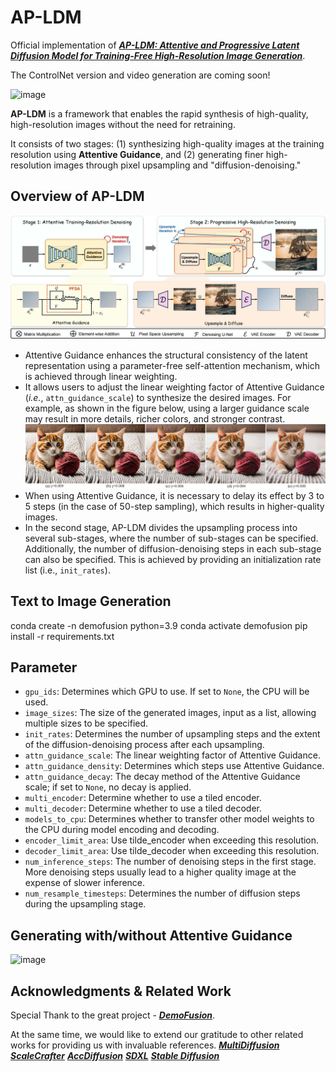 # AP-LDM
Official implementation of [***AP-LDM: Attentive and Progressive Latent Diffusion Model for Training-Free High-Resolution Image Generation***](https://arxiv.org/abs/2410.06055v1).

The ControlNet version and video generation are coming soon!

![image](fig/teaser.png) 

**AP-LDM** is a framework that enables the rapid synthesis of high-quality, high-resolution images without the need for retraining.

It consists of two stages: (1) synthesizing high-quality images at the training resolution using **Attentive Guidance**, and (2) generating finer high-resolution images through pixel upsampling and "diffusion-denoising."

## Overview of AP-LDM
![image](fig/AP-LDM.png) 
* Attentive Guidance enhances the structural consistency of the latent representation using a parameter-free self-attention mechanism, which is achieved through linear weighting.
* It allows users to adjust the linear weighting factor of Attentive Guidance (_i.e._, `attn_guidance_scale`) to synthesize the desired images. For example, as shown in the figure below, using a larger guidance scale may result in more details, richer colors, and stronger contrast.
![image](fig/ablation_guidance_scale.png)
* When using Attentive Guidance, it is necessary to delay its effect by 3 to 5 steps (in the case of 50-step sampling), which results in higher-quality images.
* In the second stage, AP-LDM divides the upsampling process into several sub-stages, where the number of sub-stages can be specified. Additionally, the number of diffusion-denoising steps in each sub-stage can also be specified. This is achieved by providing an initialization rate list (i.e., `init_rates`).

## Text to Image Generation

  conda create -n demofusion python=3.9
  conda activate demofusion
  pip install -r requirements.txt

## Parameter
* `gpu_ids`: Determines which GPU to use. If set to `None`, the CPU will be used.
* `image_sizes`: The size of the generated images, input as a list, allowing multiple sizes to be specified.
* `init_rates`: Determines the number of upsampling steps and the extent of the diffusion-denoising process after each upsampling.
* `attn_guidance_scale`: The linear weighting factor of Attentive Guidance.
* `attn_guidance_density`: Determines which steps use Attentive Guidance.
* `attn_guidance_decay`: The decay method of the Attentive Guidance scale; if set to `None`, no decay is applied.
* `multi_encoder`: Determine whether to use a tiled encoder.
* `multi_decoder`: Determine whether to use a tiled decoder.
* `models_to_cpu`: Determines whether to transfer other model weights to the CPU during model encoding and decoding.
* `encoder_limit_area`: Use tilde_encoder when exceeding this resolution.
* `decoder_limit_area`: Use tilde_decoder when exceeding this resolution.
* `num_inference_steps`: The number of denoising steps in the first stage. More denoising steps usually lead to a higher quality image at the expense of slower inference.
* `num_resample_timesteps`: Determines the number of diffusion steps during the upsampling stage.

## Generating with/without Attentive Guidance
![image](fig/appendix_ablation_ag.png) 

## Acknowledgments & Related Work
Special Thank to the great project - [***DemoFusion***](https://github.com/PRIS-CV/DemoFusion).

At the same time, we would like to extend our gratitude to other related works for providing us with invaluable references.
[***MultiDiffusion***](https://github.com/omerbt/MultiDiffusion)
[***ScaleCrafter***](https://github.com/YingqingHe/ScaleCrafter)
[***AccDiffusion***](https://github.com/lzhxmu/AccDiffusion)
[***SDXL***](https://github.com/Stability-AI/generative-models)
[***Stable Diffusion***](https://github.com/Stability-AI/StableDiffusion)
